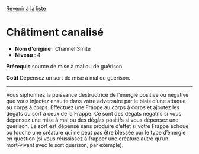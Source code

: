 [Revenir à la liste](list.md)

# Châtiment canalisé

 * **Nom d'origine** : Channel Smite
 * **Niveau** : 4


<p><strong>Prérequis</strong> source de mise à mal ou de guérison</p>
<p><strong>Coût</strong> Dépensez un sort de mise à mal ou guérison.</p>
<hr>
<p>Vous siphonnez la puissance destructrice de l’énergie positive ou négative que vous injectez ensuite dans votre adversaire par le biais d’une attaque au corps à corps. Effectuez une Frappe au corps à corps et ajoutez les dégâts du sort à ceux de la Frappe. Ce sont des dégâts négatifs si vous dépensez une mise à mal ou des dégâts positifs si vous dépensez une guérison. Le sort est dépensé sans produire d’effet si votre Frappe échoue ou touche une créature qui ne peut pas être blessée par le type d’énergie en question (si vous réussissez à frapper une créature autre qu’un mort‑vivant avec le sort guérison, par exemple).</p>